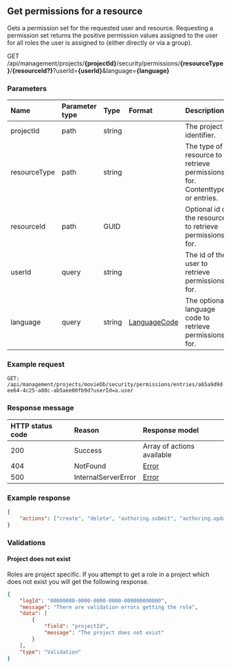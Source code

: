 ## Get permissions for a resource

Gets a permission set for the requested user and resource. Requesting a permission set returns the positive permission values assigned to the user for all roles the user is assigned to (either directly or via a group).

<span class="label label--get">GET</span> /api/management/projects/**{projectId}**/security/permissions/**{resourceType}**/**{resourceId?}**?userId=**{userId}**&language=**{language}**

### Parameters

| Name | Parameter type | Type | Format | Description |
|:-|:-|:-|:-|:-|
| projectId | path | string |  | The project identifier. |
| resourceType | path | string |  | The type of resource to retrieve permissions for. Contenttypes or entries. |
| resourceId | path | GUID | | Optional id of the resource to retrieve permissions for.  |
| userId | query | string | | The id of the user to retrieve permissions for.  |
| language | query | string | [LanguageCode](/key-concepts/localization.md) | The optional language code to retrieve permissions for.  |

### Example request

```http
GET: /api/management/projects/movieDb/security/permissions/entries/a65a9d9d-ee64-4c25-a80c-ab5aee00fb9d?userId=a.user
```

### Response message

| HTTP status code | Reason | Response model |
|:-|:-|:-|
| 200 | Success | Array of actions available |
| 404 | NotFound | [Error](/key-concepts/errors.md) |
| 500 | InternalServerError | [Error](/key-concepts/errors.md) |

### Example response

```json
{
    "actions": ["create", "delete", "authoring.submit", "authoring.update", "submitted.revoke"]
}
```

### Validations

#### Project does not exist

Roles are project specific. If you attempt to get a role in a project which does not exist you will get the following response. 

```json
{
    "logId": "00000000-0000-0000-0000-000000000000",
    "message": "There are validation errors getting the role",
    "data": [
        {
            "field": "projectId",
            "message": "The project does not exist"
        }
    ],
    "type": "Validation"
}
```
